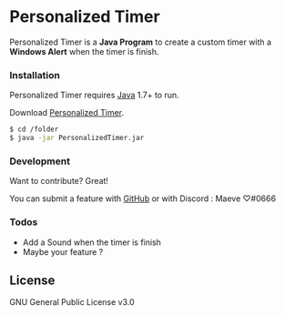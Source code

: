 # Personalized Timer

Personalized Timer is a **Java Program** to create a custom timer with a **Windows Alert** when the timer is finish.

### Installation

Personalized Timer requires [Java](https://www.java.com/) 1.7+ to run.

Download [Personalized Timer](https://github.com/MaeveLaOuf/personalized_timer/releases/download/PersonalizedTimer/PersonalizedTimer.jar).

```sh
$ cd /folder
$ java -jar PersonalizedTimer.jar
```

### Development

Want to contribute? Great!

You can submit a feature with [GitHub](https://github.com/) or with Discord : Maeve ♡#0666

### Todos

 - Add a Sound when the timer is finish
 - Maybe your feature ?

License
----

GNU General Public License v3.0
